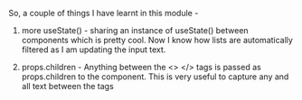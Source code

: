 So, a couple of things I have learnt in this module - 

1. more useState() - sharing an instance of useState() between components which is pretty cool.
    Now I know how lists are automatically filtered as I am updating the input text.

2. props.children - Anything between the <> </> tags is passed as props.children to the component.
    This is very useful to capture any and all text between the tags
